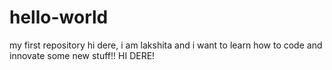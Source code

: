 # hello-world
my first repository
hi dere, i am lakshita and i want to learn how to code and innovate some new stuff!!
HI DERE!
